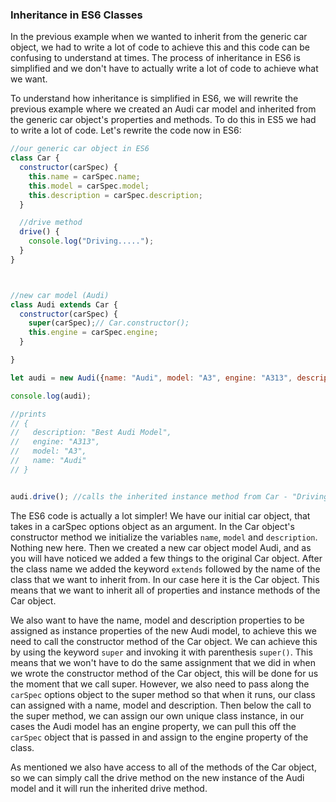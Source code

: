 ### Inheritance in ES6 Classes 

In the previous example when we wanted to inherit from the generic car object, we had to write a lot of code to achieve this and this code can be confusing to understand at times. The process of inheritance in ES6 is simplified and we don't have to actually write a lot of code to achieve what we want.

To understand how inheritance is simplified in ES6, we will rewrite the previous example where we created an Audi car model and inherited from the generic car object's properties and methods. To do this in ES5 we had to write a lot of code. Let's rewrite the code now in ES6: 

```javascript 
//our generic car object in ES6 
class Car {
  constructor(carSpec) {
    this.name = carSpec.name; 
    this.model = carSpec.model; 
    this.description = carSpec.description; 
  }

  //drive method
  drive() {
    console.log("Driving.....");
  }
}



//new car model (Audi)
class Audi extends Car {
  constructor(carSpec) {
    super(carSpec);// Car.constructor(); 
    this.engine = carSpec.engine; 
  }

}

let audi = new Audi({name: "Audi", model: "A3", engine: "A313", description: "Best Audi Model"}); 

console.log(audi);

//prints 
// {
//   description: "Best Audi Model",
//   engine: "A313",
//   model: "A3",
//   name: "Audi"
// }


audi.drive(); //calls the inherited instance method from Car - "Driving....."

```
The ES6 code is actually a lot simpler! We have our initial car object, that takes in a carSpec options object as an argument. In the Car object's constructor method we initialize the variables `name`, `model` and `description`. Nothing new here. Then we created a new car object model Audi, and as you will have noticed we added a few things to the original Car object. After the class name we added the keyword `extends` followed by the name of the class that we want to inherit from. In our case here it is the Car object. This means that we want to inherit all of properties and instance methods of the Car object. 

We also want to have the name, model and description properties to be assigned as instance properties of the new Audi model, to achieve this we need to call the constructor method of the Car object. We can achieve this by using the keyword `super` and invoking it with parenthesis `super()`. This means that we won't have to do the same assignment that we did in when we wrote the constructor method of the Car object, this will be done for us the moment that we call super. However, we also need to pass along the `carSpec` options object to the super method so that when it runs, our class can assigned with a name, model and description. Then below the call to the super method, we can assign our own unique class instance, in our cases the Audi model has an engine property, we can pull this off the `carSpec` object that is passed in and assign to the engine property of the class. 

As mentioned we also have access to all of the methods of the Car object, so we can simply call the drive method on the new instance of the Audi model and it will run the inherited drive method. 
